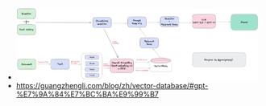 - ![Embedding.png](../assets/Embedding_1704270619651_0.png)
- https://guangzhengli.com/blog/zh/vector-database/#gpt-%E7%9A%84%E7%BC%BA%E9%99%B7